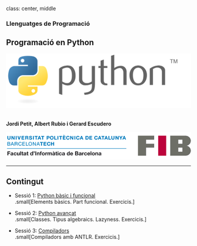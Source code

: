class: center, middle

### Llenguatges de Programació

## Programació en Python

![:scale 60%](figures/python.svg)<br><br>

**Jordi Petit, Albert Rubio i Gerard Escudero**

![:scale 75%](figures/fib.png)

---

## Contingut

- Sessió 1: [Python bàsic i funcional](python-intro.html) <br>
.small[Elements bàsics. Part funcional. Exercicis.]

- Sessió 2: [Python avançat](python-avancat.html) <br>
.small[Classes. Tipus algebraics. Lazyness. Exercicis.]

- Sessió 3: [Compiladors](python-compis.html) <br>
.small[Compiladors amb ANTLR. Exercicis.]

